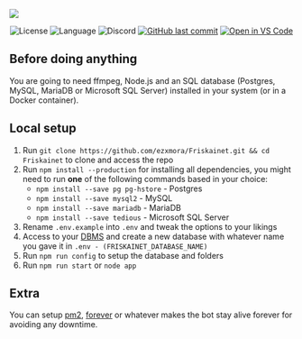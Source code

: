 ![](https://i.imgur.com/XBnWtFG.png)
<p align="center">
  <img alt="License" src="https://img.shields.io/github/license/ezxmora/Friskainet?style=flat-square">
  <img alt="Language" src="https://img.shields.io/badge/Language-Node.js-red?style=flat-square&logo=node.js">
  <img alt="Discord" src="https://img.shields.io/discord/234313904317136906?style=flat-square">
  <a href="https://github.com/ezxmora/Friskainet/commits/main"><img alt="GitHub last commit" src="https://img.shields.io/github/last-commit/ezxmora/Friskainet?style=flat-square"></a>
  <a href="https://open.vscode.dev/ezxmora/Friskainet"><img alt="Open in VS Code" src="https://open.vscode.dev/badges/open-in-vscode.svg"></a>
</p>


## Before doing anything
You are going to need ffmpeg, Node.js and an SQL database (Postgres, MySQL, MariaDB or Microsoft SQL Server) installed in your system (or in a Docker container).

## Local setup
1. Run `git clone https://github.com/ezxmora/Friskainet.git && cd Friskainet` to clone and access the repo
2. Run `npm install --production` for installing all dependencies, you might need to run __one__ of the following commands based in your choice:
   * `npm install --save pg pg-hstore` - Postgres
   * `npm install --save mysql2` - MySQL
   * `npm install --save mariadb` - MariaDB
   * `npm install --save tedious` - Microsoft SQL Server
3. Rename `.env.example` into `.env` and tweak the options to your likings
4. Access to your [DBMS](https://en.wikipedia.org/wiki/Database#Database_management_system) and create a new database with whatever name you gave it in `.env - (FRISKAINET_DATABASE_NAME)`
5. Run `npm run config` to setup the database and folders
6. Run `npm run start` or `node app`

## Extra
You can setup [pm2](https://www.npmjs.com/package/pm2), [forever](https://www.npmjs.com/package/forever) or whatever makes the bot stay alive forever for avoiding any downtime.
